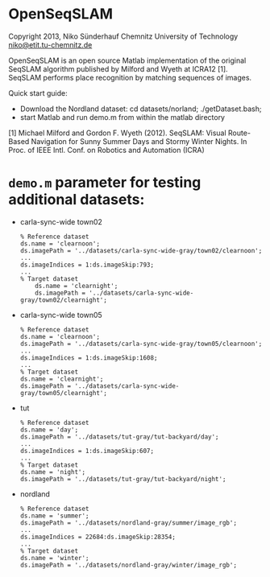 OpenSeqSLAM
===========

Copyright 2013, Niko Sünderhauf
Chemnitz University of Technology
niko@etit.tu-chemnitz.de

OpenSeqSLAM is an open source Matlab implementation of the original SeqSLAM
algorithm published by Milford and Wyeth at ICRA12 [1]. SeqSLAM performs place
recognition by matching sequences of images. 

Quick start guide: 
 - Download the Nordland dataset:
     cd datasets/norland; ./getDataset.bash; 
 - start Matlab and run demo.m from within the matlab directory


[1] Michael Milford and Gordon F. Wyeth (2012). SeqSLAM: Visual Route-Based Navigation for Sunny Summer Days and Stormy Winter Nights. In Proc. of IEEE Intl. Conf. on Robotics and Automation (ICRA)

# `demo.m` parameter for testing additional datasets:

- carla-sync-wide town02
    ```
    % Reference dataset
    ds.name = 'clearnoon';
    ds.imagePath = '../datasets/carla-sync-wide-gray/town02/clearnoon';
    ...
    ds.imageIndices = 1:ds.imageSkip:793;
    ...
    % Target dataset
        ds.name = 'clearnight';
        ds.imagePath = '../datasets/carla-sync-wide-gray/town02/clearnight';
    ```
- carla-sync-wide town05
    ```
    % Reference dataset
    ds.name = 'clearnoon';
    ds.imagePath = '../datasets/carla-sync-wide-gray/town05/clearnoon';
    ...
    ds.imageIndices = 1:ds.imageSkip:1608;
    ...
    % Target dataset
    ds.name = 'clearnight';
    ds.imagePath = '../datasets/carla-sync-wide-gray/town05/clearnight';
    ```
- tut
    ```
    % Reference dataset
    ds.name = 'day';
    ds.imagePath = '../datasets/tut-gray/tut-backyard/day';
    ...
    ds.imageIndices = 1:ds.imageSkip:607;
    ...
    % Target dataset
    ds.name = 'night';
    ds.imagePath = '../datasets/tut-gray/tut-backyard/night';
    ```
- nordland
    ```
    % Reference dataset
    ds.name = 'summer';
    ds.imagePath = '../datasets/nordland-gray/summer/image_rgb';
    ...
    ds.imageIndices = 22684:ds.imageSkip:28354;
    ...
    % Target dataset
    ds.name = 'winter';
    ds.imagePath = '../datasets/nordland-gray/winter/image_rgb';
    ```